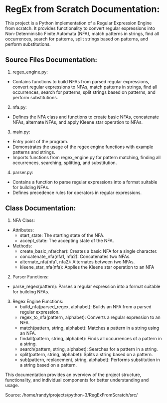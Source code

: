 # RegEx from Scratch Documentation:
This project is a Python implementation of a Regular Expression Engine from scratch. It provides functionality to convert regular expressions into Non-Deterministic Finite Automata (NFA), match patterns in strings, find all occurrences, search for patterns, split strings based on patterns, and perform substitutions.

## Source Files Documentation:
1. regex_engine.py:
  - Contains functions to build NFAs from parsed regular expressions, convert regular expressions to NFAs, match patterns in strings, find all occurrences, search for patterns, split strings based on patterns, and perform substitutions.
2. nfa.py:
  - Defines the NFA class and functions to create basic NFAs, concatenate NFAs, alternate NFAs, and apply Kleene star operation to NFAs.
3. main.py:
  - Entry point of the program.
  - Demonstrates the usage of the regex engine functions with example patterns and strings.
  - Imports functions from regex_engine.py for pattern matching, finding all occurrences, searching, splitting, and substitution.
4. parser.py:
  - Contains a function to parse regular expressions into a format suitable for building NFAs.
  - Defines precedence rules for operators in regular expressions.

## Class Documentation:

1. NFA Class:
  - Attributes:
    - start_state: The starting state of the NFA.
    - accept_state: The accepting state of the NFA. 
  - Methods:
    - create_basic_nfa(char): Creates a basic NFA for a single character.
    - concatenate_nfa(nfa1, nfa2): Concatenates two NFAs.
    - alternate_nfa(nfa1, nfa2): Alternates between two NFAs.
    - kleene_star_nfa(nfa): Applies the Kleene star operation to an NFA
2. Parser Functions:
  - parse_regex(pattern): Parses a regular expression into a format suitable for building NFAs.
3. Regex Engine Functions:
    - build_nfa(parsed_regex, alphabet): Builds an NFA from a parsed regular expression.
    - regex_to_nfa(pattern, alphabet): Converts a regular expression to an NFA.
    - match(pattern, string, alphabet): Matches a pattern in a string using an NFA.
    - findall(pattern, string, alphabet): Finds all occurrences of a pattern in a string.
    - search(pattern, string, alphabet): Searches for a pattern in a string.
    - split(pattern, string, alphabet): Splits a string based on a pattern.
    - sub(pattern, replacement, string, alphabet): Performs substitution in a string based on a pattern.

This documentation provides an overview of the project structure, functionality, and individual components for better understanding and usage.

Source: /home/randy/projects/python-3/RegExFromScratch/src/
